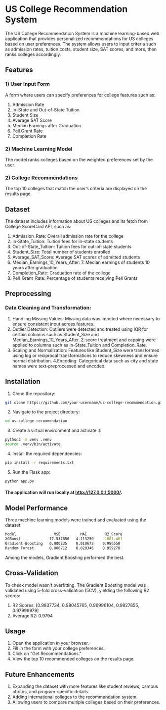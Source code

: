 # US College Recommendation System

The US College Recommendation System is a machine learning-based web application that provides personalized recommendations for US colleges based on user preferences. The system allows users to input criteria such as admission rates, tuition costs, student size, SAT scores, and more, then ranks colleges accordingly.

## Features
### 1) User Input Form
A form where users can specify preferences for college features such as:
1. Admission Rate
2. In-State and Out-of-State Tuition
3. Student Size
4. Average SAT Score
5. Median Earnings after Graduation
6. Pell Grant Rate
7. Completion Rate

### 2) Machine Learning Model
The model ranks colleges based on the weighted preferences set by the user.

### 2) College Recommendations
The top 10 colleges that match the user’s criteria are displayed on the results page.

## Dataset

The dataset includes information about US colleges and its fetch from College ScoreCard API, such as:

1. Admission_Rate: Overall admission rate for the college
2. In-State_Tuition: Tuition fees for in-state students
3. Out-of-State_Tuition: Tuition fees for out-of-state students
4. Student_Size: Total number of students enrolled
5. Average_SAT_Score: Average SAT scores of admitted students
6. Median_Earnings_10_Years_After: 7. Median earnings of students 10 years after graduation
8. Completion_Rate: Graduation rate of the college
9. Pell_Grant_Rate: Percentage of students receiving Pell Grants

## Preprocessing
### Data Cleaning and Transformation:

1. Handling Missing Values: Missing data was imputed where necessary to ensure consistent input across features.
2. Outlier Detection: Outliers were detected and treated using IQR for certain columns such as Student_Size and Median_Earnings_10_Years_After. 
Z-score treatment and capping were applied to columns such as In-State_Tuition and Completion_Rate.
3. Scaling and Normalization: Features like Student_Size were transformed using log or reciprocal transformations to reduce skewness and ensure normal distribution.
4.Encoding: Categorical data such as city and state names were text-preprocessed and encoded.

## Installation

1. Clone the repository:


```bash
git clone https://github.com/your-username/us-college-recommendation.git
```
2. Navigate to the project directory:

```bash
cd us-college-recommendation
```

3. Create a virtual environment and activate it:

```bash
python3 -m venv .venv
source .venv/bin/activate
```

4. Install the required dependencies:

```bash
pip install -r requirements.txt
```

5. Run the Flask app:

```bash
python app.py
```

#### The application will run locally at http://127.0.0.1:5000/.

## Model Performance

Three machine learning models were trained and evaluated using the dataset:

```bash
Model	              MSE	      MAE	     R2_Score
XGBoost	            17.537856	4.113250    -1001.401
Gradient Boosting	0.000235	0.010672	0.986550
Random Forest	    0.000712	0.020346	0.959278
```

Among the models, Gradient Boosting performed the best.

## Cross-Validation
To check model wasn't overfitting. The Gradient Boosting model was validated using 5-fold cross-validation (5CV), yielding the following R2 scores:

1. R2 Scores: [0.9837734, 0.98045765, 0.96996104, 0.9827855, 0.97999979]
2. Average R2: 0.9794

## Usage

1. Open the application in your browser.
2. Fill in the form with your college preferences.
3. Click on "Get Recommendations."
4. View the top 10 recommended colleges on the results page.

## Future Enhancements

1. Expanding the dataset with more features like student reviews, campus photos, and program-specific details.
2. Adding international colleges to the recommendation system.
3. Allowing users to compare multiple colleges based on their preferences.
